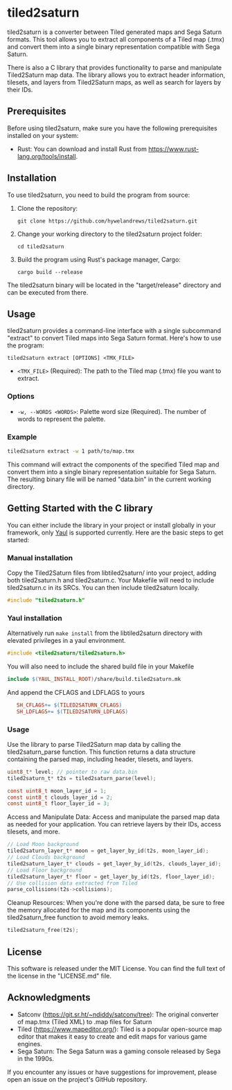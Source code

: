 tiled2saturn
============

tiled2saturn is a converter between Tiled generated maps and Sega Saturn formats. This tool allows you to extract all components of a Tiled map (.tmx) and convert them into a single binary representation compatible with Sega Saturn.

There is also a C library that provides functionality to parse and manipulate Tiled2Saturn map data. The library allows you to extract header information, tilesets, and layers from Tiled2Saturn maps, as well as search for layers by their IDs.

Prerequisites
-------------

Before using tiled2saturn, make sure you have the following prerequisites installed on your system:

-   Rust: You can download and install Rust from <https://www.rust-lang.org/tools/install>.

Installation
------------

To use tiled2saturn, you need to build the program from source:

1.  Clone the repository:

    `git clone https://github.com/hywelandrews/tiled2saturn.git`

2.  Change your working directory to the tiled2saturn project folder:

    `cd tiled2saturn`

3.  Build the program using Rust's package manager, Cargo:

    `cargo build --release`

The tiled2saturn binary will be located in the "target/release" directory and can be executed from there.

Usage
-----

tiled2saturn provides a command-line interface with a single subcommand "extract" to convert Tiled maps into Sega Saturn format. Here's how to use the program:

`tiled2saturn extract [OPTIONS] <TMX_FILE>`

-   `<TMX_FILE>` (Required): The path to the Tiled map (.tmx) file you want to extract.

### Options

-   `-w, --WORDS <WORDS>`: Palette word size (Required). The number of words to represent the palette.

### Example

```bash
tiled2saturn extract -w 1 path/to/map.tmx
```

This command will extract the components of the specified Tiled map and convert them into a single binary representation suitable for Sega Saturn. The resulting binary file will be named "data.bin" in the current working directory.

Getting Started with the C library
----------------------------------

You can either include the library in your project or install globally in your framework, only [Yaul](https://www.yaul.org) is supported currently. Here are the basic steps to get started:

### Manual installation

Copy the Tiled2Saturn files from libtiled2saturn/ into your project, adding both tiled2saturn.h and tiled2saturn.c. Your Makefile will need to include tiled2saturn.c in its SRCs. You can then include tiled2saturn locally. 

```C
#include "tiled2saturn.h"
```

### Yaul installation

Alternatively run `make install` from the libtiled2saturn directory with elevated privileges in a yaul environment.

```C
#include <tiled2saturn/tiled2saturn.h>
```

You will also need to include the shared build file in your Makefile

```Makefile
include $(YAUL_INSTALL_ROOT)/share/build.tiled2saturn.mk
```

And append the CFLAGS and LDFLAGS to yours

```Makefile
   SH_CFLAGS+= $(TILED2SATURN_CFLAGS)
   SH_LDFLAGS+= $(TILED2SATURN_LDFLAGS)
```

### Usage

Use the library to parse Tiled2Saturn map data by calling the tiled2saturn_parse function. This function returns a data structure containing the parsed map, including header, tilesets, and layers.

```C
uint8_t* level; // pointer to raw data.bin
tiled2saturn_t* t2s = tiled2saturn_parse(level);

const uint8_t moon_layer_id = 1;
const uint8_t clouds_layer_id = 2;
const uint8_t floor_layer_id = 3;
```
Access and Manipulate Data: Access and manipulate the parsed map data as needed for your application. You can retrieve layers by their IDs, access tilesets, and more.
```C
// Load Moon background
tiled2saturn_layer_t* moon = get_layer_by_id(t2s, moon_layer_id);
// Load Clouds background
tiled2saturn_layer_t* clouds = get_layer_by_id(t2s, clouds_layer_id);
// Load Floor background
tiled2saturn_layer_t* floor = get_layer_by_id(t2s, floor_layer_id);
// Use collision data extracted from Tiled
parse_collisions(t2s->collisions);
```
Cleanup Resources: When you're done with the parsed data, be sure to free the memory allocated for the map and its components using the tiled2saturn_free function to avoid memory leaks.
```C
tiled2saturn_free(t2s);
```

License
-------

This software is released under the MIT License. You can find the full text of the license in the "LICENSE.md" file.

Acknowledgments
---------------

-   Satconv (https://git.sr.ht/~ndiddy/satconv/tree): The original converter of map.tmx (Tiled XML) to .map files for Saturn
-   Tiled (<https://www.mapeditor.org/>): Tiled is a popular open-source map editor that makes it easy to create and edit maps for various game engines.
-   Sega Saturn: The Sega Saturn was a gaming console released by Sega in the 1990s.

If you encounter any issues or have suggestions for improvement, please open an issue on the project's GitHub repository.
